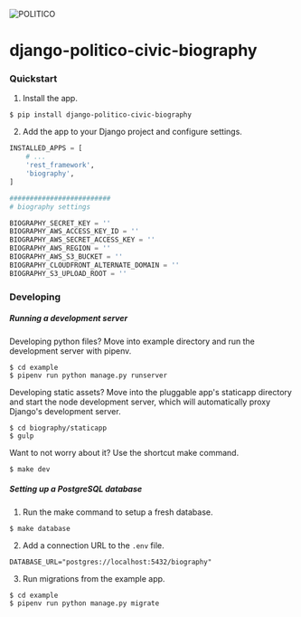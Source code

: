![POLITICO](https://rawgithub.com/The-Politico/src/master/images/logo/badge.png)

# django-politico-civic-biography

### Quickstart

1. Install the app.

  ```
  $ pip install django-politico-civic-biography
  ```

2. Add the app to your Django project and configure settings.

  ```python
  INSTALLED_APPS = [
      # ...
      'rest_framework',
      'biography',
  ]

  #########################
  # biography settings

  BIOGRAPHY_SECRET_KEY = ''
  BIOGRAPHY_AWS_ACCESS_KEY_ID = ''
  BIOGRAPHY_AWS_SECRET_ACCESS_KEY = ''
  BIOGRAPHY_AWS_REGION = ''
  BIOGRAPHY_AWS_S3_BUCKET = ''
  BIOGRAPHY_CLOUDFRONT_ALTERNATE_DOMAIN = ''
  BIOGRAPHY_S3_UPLOAD_ROOT = ''
  ```

### Developing

##### Running a development server

Developing python files? Move into example directory and run the development server with pipenv.

  ```
  $ cd example
  $ pipenv run python manage.py runserver
  ```

Developing static assets? Move into the pluggable app's staticapp directory and start the node development server, which will automatically proxy Django's development server.

  ```
  $ cd biography/staticapp
  $ gulp
  ```

Want to not worry about it? Use the shortcut make command.

  ```
  $ make dev
  ```

##### Setting up a PostgreSQL database

1. Run the make command to setup a fresh database.

  ```
  $ make database
  ```

2. Add a connection URL to the `.env` file.

  ```
  DATABASE_URL="postgres://localhost:5432/biography"
  ```

3. Run migrations from the example app.

  ```
  $ cd example
  $ pipenv run python manage.py migrate
  ```
